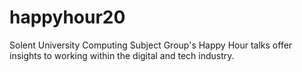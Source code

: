 # happyhour20
Solent University Computing Subject Group's Happy Hour talks offer insights to working within the digital and tech industry. 
